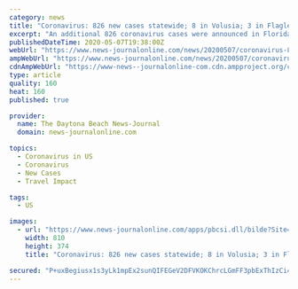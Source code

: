 ```yaml
---
category: news
title: "Coronavirus: 826 new cases statewide; 8 in Volusia; 3 in Flagler"
excerpt: "An additional 826 coronavirus cases were announced in Florida Thursday, including eight in Volusia County and three in Flagler County, according to the"
publishedDateTime: 2020-05-07T19:38:00Z
webUrl: "https://www.news-journalonline.com/news/20200507/coronavirus-826-new-cases-statewide-8-in-volusia-3-in-flagler"
ampWebUrl: "https://www.news-journalonline.com/news/20200507/coronavirus-826-new-cases-statewide-8-in-volusia-3-in-flagler?template=ampart"
cdnAmpWebUrl: "https://www-news--journalonline-com.cdn.ampproject.org/c/s/www.news-journalonline.com/news/20200507/coronavirus-826-new-cases-statewide-8-in-volusia-3-in-flagler?template=ampart"
type: article
quality: 160
heat: 160
published: true

provider:
  name: The Daytona Beach News-Journal
  domain: news-journalonline.com

topics:
  - Coronavirus in US
  - Coronavirus
  - New Cases
  - Travel Impact

tags:
  - US

images:
  - url: "https://www.news-journalonline.com/apps/pbcsi.dll/bilde?Site=LK&Date=20200507&Category=NEWS&ArtNo=200508463&Ref=AR"
    width: 810
    height: 374
    title: "Coronavirus: 826 new cases statewide; 8 in Volusia; 3 in Flagler"

secured: "P+uxBegiusx1s3yLk1mpEx2sunQIFEGeV2DFVKOKChrcLGmFF3pbExThIzCi4ihuQ3KKN2P83t26/2VdncI1TT9Oy48gNFx4cA2aq4GQbgvolTvYEQXoPLUPHQF6nYCbEVoqi7649fPbxlC+41/2gafpte9R09eiJJOSib4sNsPqjC52+Wu0FA+7d7cPOmIRB9U8zkBCiZbHvCKnPHLX7xU/+nGpoHjp9ek4oBc2s8fr3i3aITUV80GSN19NxZWpDetVwp6vTTV+s5GH5OwrwFM8SFNkjMPMjMQS2xB20QLRxtJHCqCzkb/UMqLpoNX7;d9tKcwQYgzV4zWTNJcbjkQ=="
---
```


